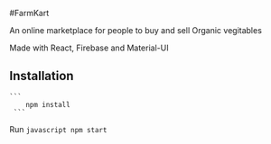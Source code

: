 #FarmKart

An online marketplace for people to buy and sell Organic vegitables

Made with React, Firebase and Material-UI


## Installation

	```
	    npm install
	 ```

Run
	```javascript
	    npm start
	 ```
